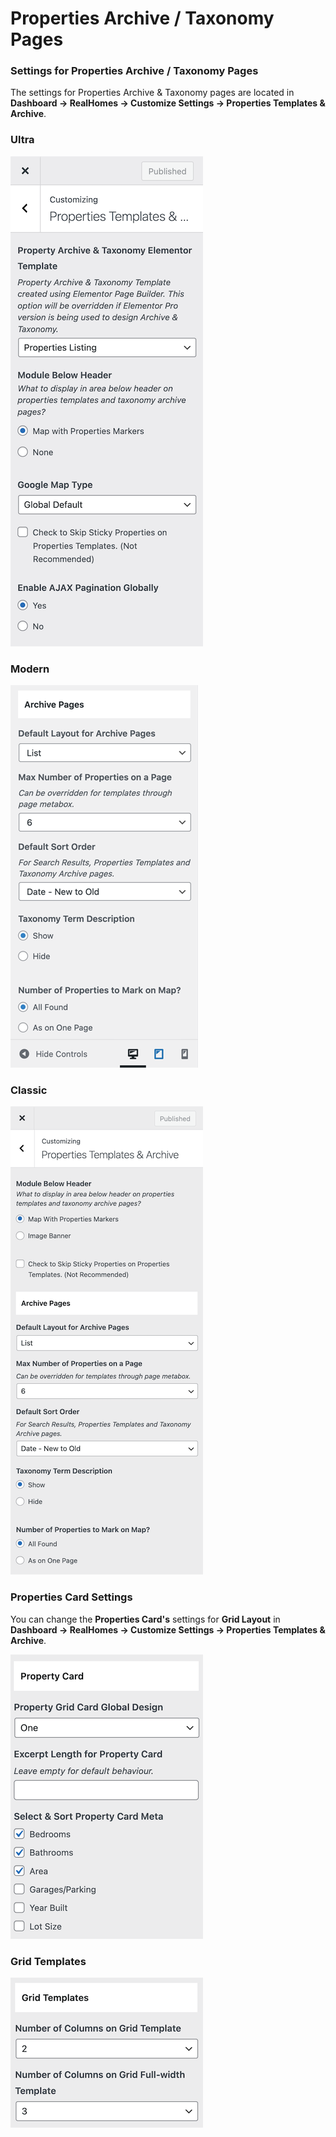# Properties Archive / Taxonomy Pages

### **Settings for Properties Archive / Taxonomy Pages**

The settings for Properties Archive & Taxonomy pages are located in **Dashboard → RealHomes → Customize Settings → Properties Templates & Archive**.

### **Ultra**

![Ultra - Properties Archive / Taxonomy Pages](images/create-pages/properties-listing-archives-ultra.png)

### **Modern**

![Modern - Properties Archive / Taxonomy Pages](images/create-pages/properties-archive-page-settings.png)

### **Classic**

![Classic - Properties Archive / Taxonomy Pages](images/create-pages/properties-templates-archives-classic.png)

### **Properties Card Settings**

You can change the **Properties Card's** settings for **Grid Layout** in **Dashboard → RealHomes → Customize Settings → Properties Templates & Archive**.

![Properties Card Settings](images/create-pages/properties-card-settings.png)

### **Grid Templates**

![Grid Templates](images/create-pages/grid-templates.png)